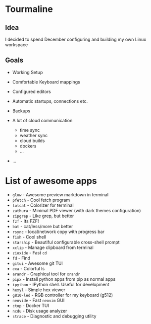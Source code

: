 # Tourmaline
## Idea
I decided to spend December configuring and building my own Linux workspace

## Goals
- Working Setup
- Comfortable Keyboard mappings
- Configured editors
- Automatic startups, connections etc.
- Backups
- A lot of cloud communication
  - time sync
  - weather sync
  - cloud builds
  - dockers
  - ...

- ...


# List of awesome apps
* `glow` - Awesome preview markdown in terminal
* `pfetch` - Cool fetch program
* `lolcat` - Colorizer for terminal
* `zathura` - Minimal PDF viewer (with dark themes configuration)
* `zipgrep` - Like grep, but better
* `fzf` - Its FZF!
* `bat` - cat/less/more but better
* `rsync` - local/network copy with progress bar
* `fish` - Cool shell
* `starship` - Beautiful configurable cross-shell prompt
* `xclip` - Manage clipboard from terminal
* `zioxide` - Fast `cd`
* `fd` - Find
* `gitui` - Awesome git TUI
* `exa` - Colorful ls
* `arandr` - Graphical tool for `xrandr`
* `pipx` - Install python apps from pip as normal apps
* `ipython` - IPython shell. Useful for development
* `hexyl` - Simple hex viewer
* `g810-led` - RGB controller for my keyboard (g512)
* `neovide` - Fast `neovim` GUI
* `ctop` - Docker TUI
* `ncdu` - Disk usage analyzer
* `strace` - Diagnostic and debugging utility
